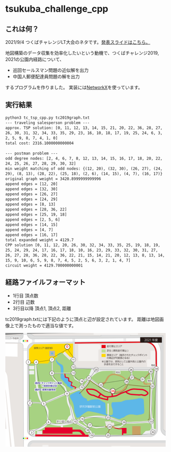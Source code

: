 # tsukuba_challenge_cpp

## これは何？

2021/9/4 つくばチャレンジLT大会のネタです。[発表スライドはこちら。](https://www.slideshare.net/kiyoshiiriemon/ss-250130736)

地図構築のデータ収集を効率化したいという動機で、つくばチャレンジ2019, 2021の公園内経路について、
- 巡回セールスマン問題の近似解を出力
- 中国人郵便配達員問題の解を出力

するプログラムを作りました。
実装には[NetworkX](https://networkx.org/)を使っています。

## 実行結果
```
python3 tc_tsp_cpp.py tc2019graph.txt
--- traveling salesperson problem ---
approx. TSP solution: [0, 11, 12, 13, 14, 15, 21, 20, 22, 36, 28, 27, 26, 30, 31, 32, 34, 33, 35, 29, 23, 16, 10, 18, 17, 19, 25, 24, 6, 3, 2, 5, 9, 8, 7, 4, 1, 0]
total cost: 2316.1000000000004

--- postman problem ---
odd degree nodes: [2, 4, 6, 7, 8, 12, 13, 14, 15, 16, 17, 18, 20, 22, 24, 25, 26, 27, 28, 29, 30, 32]
min weight matching of odd nodes: {(12, 20), (32, 30), (26, 27), (24, 29), (8, 13), (28, 22), (25, 18), (2, 6), (14, 15), (4, 7), (16, 17)}
original graph weight = 3420.8999999999996
append edges = [12, 20]
append edges = [32, 30]
append edges = [26, 27]
append edges = [24, 29]
append edges = [8, 13]
append edges = [28, 36, 22]
append edges = [25, 19, 18]
append edges = [2, 5, 6]
append edges = [14, 15]
append edges = [4, 7]
append edges = [16, 17]
total expanded weight = 4129.7
CPP solution [0, 11, 12, 20, 26, 30, 32, 34, 33, 35, 25, 19, 18, 19, 25, 24, 29, 24, 17, 16, 17, 18, 10, 16, 23, 29, 33, 32, 30, 31, 27, 26, 27, 28, 36, 28, 22, 36, 22, 21, 15, 14, 21, 20, 12, 13, 8, 13, 14, 15, 9, 10, 6, 5, 9, 8, 7, 4, 5, 2, 5, 6, 3, 2, 1, 4, 7]
circuit weight = 4129.700000000001
```

## 経路ファイルフォーマット
- 1行目 頂点数
- 2行目 辺数
- 3行目以降 頂点1, 頂点2, 距離

tc2019graph.txtには下記のように頂点と辺が設定されています。
距離は地図画像上で測ったもので適当な値です。

![tcmap](tcgraph.png)
